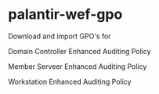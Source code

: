 # palantir-wef-gpo

Download and import GPO's for 

Domain Controller Enhanced Auditing Policy

Member Serveer Enhanced Auditing Policy

Workstation Enhanced Auditing Policy
